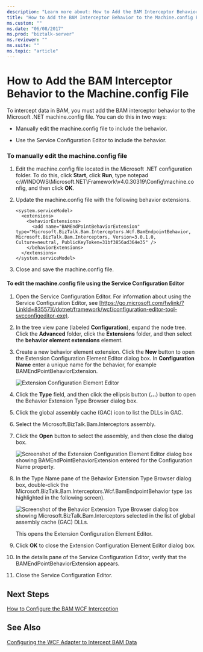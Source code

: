```yaml
---
description: "Learn more about: How to Add the BAM Interceptor Behavior to the Machine.config File"
title: "How to Add the BAM Interceptor Behavior to the Machine.config File"
ms.custom: ""
ms.date: "06/08/2017"
ms.prod: "biztalk-server"
ms.reviewer: ""
ms.suite: ""
ms.topic: "article"
---
```

# How to Add the BAM Interceptor Behavior to the Machine.config File
To intercept data in BAM, you must add the BAM interceptor behavior to the Microsoft .NET machine.config file. You can do this in two ways:

-   Manually edit the machine.config file to include the behavior.

-   Use the Service Configuration Editor to include the behavior.

### To manually edit the machine.config file

1.  Edit the machine.config file located in the Microsoft .NET configuration folder. To do this, click **Start**, click **Run**, type notepad c:\WINDOWS\Microsoft.NET\Framework\v4.0.30319\Config\machine.config, and then click **OK**.

2.  Update the machine.config file with the following behavior extensions.

    ```
    <system.serviceModel>
      <extensions>
        <behaviorExtensions>
          <add name="BAMEndPointBehaviorExtension" type="Microsoft.BizTalk.Bam.Interceptors.Wcf.BamEndpointBehavior, Microsoft.BizTalk.Bam.Interceptors, Version=3.0.1.0, Culture=neutral, PublicKeyToken=31bf3856ad364e35" />
        </behaviorExtensions>
      </extensions>
    </system.serviceModel>
    ```

3.  Close and save the machine.config file.

#### To edit the machine.config file using the Service Configuration Editor

1.  Open the Service Configuration Editor. For information about using the Service Configuration Editor, see [https://go.microsoft.com/fwlink/?LinkId=83557](/dotnet/framework/wcf/configuration-editor-tool-svcconfigeditor-exe).

2.  In the tree view pane (labeled **Configuration**), expand the node tree. Click the **Advanced** folder, click the **Extensions** folder, and then select the **behavior element extensions** element.

3.  Create a new behavior element extension. Click the **New** button to open the Extension Configuration Element Editor dialog box. In **Configuration Name** enter a unique name for the behavior, for example BAMEndPointBehaviorExtension.

     ![Extension Configuration Element Editor](../core/media/00a053ba-1993-4e52-a336-e452cc60691c.gif "00a053ba-1993-4e52-a336-e452cc60691c")

4.  Click the **Type** field, and then click the ellipsis button (**...**) button to open the Behavior Extension Type Browser dialog box.

5.  Click the global assembly cache (GAC) icon to list the DLLs in GAC.

6.  Select the Microsoft.BizTalk.Bam.Interceptors assembly.

7.  Click the **Open** button to select the assembly, and then close the dialog box.

     ![Screenshot of the Extension Configuration Element Editor dialog box showing BAMEndPointBehaviorExtension entered for the Configuration Name property.](../core/media/0d525d4c-927c-42d6-96b7-0ebaf2691c6c.gif)

8.  In the Type Name pane of the Behavior Extension Type Browser dialog box, double-click the Microsoft.BizTalk.Bam.Interceptors.Wcf.BamEndpointBehavior type (as highlighted in the following screen).

     ![Screenshot of the Behavior Extension Type Browser dialog box showing Microsoft.BizTalk.Bam.Interceptors selected in the list of global assembly cache (GAC) DLLs.](../core/media/67186ad6-8802-4214-be46-11e50e4ff15d.gif)

     This opens the Extension Configuration Element Editor.

9. Click **OK** to close the Extension Configuration Element Editor dialog box.

10. In the details pane of the Service Configuration Editor, verify that the BAMEndPointBehaviorExtension appears.

11. Close the Service Configuration Editor.

## Next Steps
 [How to Configure the BAM WCF Interception](../core/how-to-configure-the-bam-wcf-interception.md)

## See Also
 [Configuring the WCF Adapter to Intercept BAM Data](../core/configuring-the-wcf-adapter-to-intercept-bam-data.md)